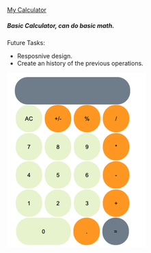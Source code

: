 
[My Calculator]( https://taguhika.github.io/myCalculator/)

##### Basic Calculator, can do basic math. 

Future Tasks:

* Resposnive design.
* Create an history of the previous operations.

![myCalculator](./myCalculator.png?raw=true "myCalculator")


